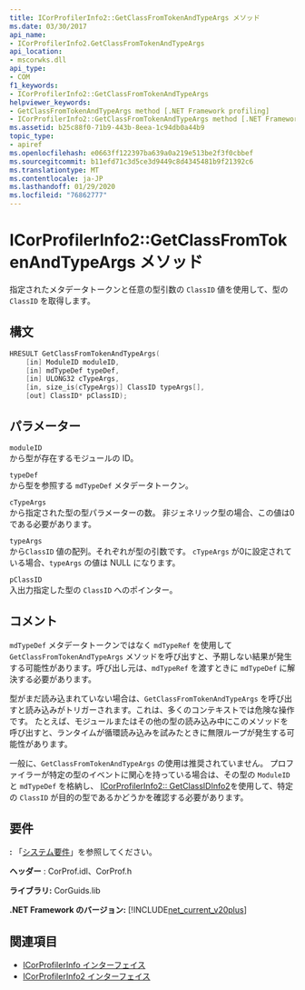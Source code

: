 ```yaml
---
title: ICorProfilerInfo2::GetClassFromTokenAndTypeArgs メソッド
ms.date: 03/30/2017
api_name:
- ICorProfilerInfo2.GetClassFromTokenAndTypeArgs
api_location:
- mscorwks.dll
api_type:
- COM
f1_keywords:
- ICorProfilerInfo2::GetClassFromTokenAndTypeArgs
helpviewer_keywords:
- GetClassFromTokenAndTypeArgs method [.NET Framework profiling]
- ICorProfilerInfo2::GetClassFromTokenAndTypeArgs method [.NET Framework profiling]
ms.assetid: b25c88f0-71b9-443b-8eea-1c94db0a44b9
topic_type:
- apiref
ms.openlocfilehash: e0663ff122397ba639a0a219e513be2f3f0cbbef
ms.sourcegitcommit: b11efd71c3d5ce3d9449c8d4345481b9f21392c6
ms.translationtype: MT
ms.contentlocale: ja-JP
ms.lasthandoff: 01/29/2020
ms.locfileid: "76862777"
---
```

# <a name="icorprofilerinfo2getclassfromtokenandtypeargs-method"></a>ICorProfilerInfo2::GetClassFromTokenAndTypeArgs メソッド
指定されたメタデータトークンと任意の型引数の `ClassID` 値を使用して、型の `ClassID` を取得します。  
  
## <a name="syntax"></a>構文  
  
```cpp  
HRESULT GetClassFromTokenAndTypeArgs(  
    [in] ModuleID moduleID,  
    [in] mdTypeDef typeDef,  
    [in] ULONG32 cTypeArgs,  
    [in, size_is(cTypeArgs)] ClassID typeArgs[],  
    [out] ClassID* pClassID);  
```  
  
## <a name="parameters"></a>パラメーター  
 `moduleID`  
 から型が存在するモジュールの ID。  
  
 `typeDef`  
 から型を参照する `mdTypeDef` メタデータトークン。  
  
 `cTypeArgs`  
 から指定された型の型パラメーターの数。 非ジェネリック型の場合、この値は0である必要があります。  
  
 `typeArgs`  
 から`ClassID` 値の配列。それぞれが型の引数です。 `cTypeArgs` が0に設定されている場合、`typeArgs` の値は NULL になります。  
  
 `pClassID`  
 入出力指定した型の `ClassID` へのポインター。  
  
## <a name="remarks"></a>コメント  
 `mdTypeDef` メタデータトークンではなく `mdTypeRef` を使用して `GetClassFromTokenAndTypeArgs` メソッドを呼び出すと、予期しない結果が発生する可能性があります。呼び出し元は、`mdTypeRef` を渡すときに `mdTypeDef` に解決する必要があります。  
  
 型がまだ読み込まれていない場合は、`GetClassFromTokenAndTypeArgs` を呼び出すと読み込みがトリガーされます。これは、多くのコンテキストでは危険な操作です。 たとえば、モジュールまたはその他の型の読み込み中にこのメソッドを呼び出すと、ランタイムが循環読み込みを試みたときに無限ループが発生する可能性があります。  
  
 一般に、`GetClassFromTokenAndTypeArgs` の使用は推奨されていません。 プロファイラーが特定の型のイベントに関心を持っている場合は、その型の `ModuleID` と `mdTypeDef` を格納し、 [ICorProfilerInfo2:: GetClassIDInfo2](icorprofilerinfo2-getclassidinfo2-method.md)を使用して、特定の `ClassID` が目的の型であるかどうかを確認する必要があります。  
  
## <a name="requirements"></a>要件  
 **:** 「[システム要件](../../../../docs/framework/get-started/system-requirements.md)」を参照してください。  
  
 **ヘッダー** : CorProf.idl、CorProf.h  
  
 **ライブラリ:** CorGuids.lib  
  
 **.NET Framework のバージョン:** [!INCLUDE[net_current_v20plus](../../../../includes/net-current-v20plus-md.md)]  
  
## <a name="see-also"></a>関連項目

- [ICorProfilerInfo インターフェイス](icorprofilerinfo-interface.md)
- [ICorProfilerInfo2 インターフェイス](icorprofilerinfo2-interface.md)
